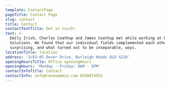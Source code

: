```yaml
---
template: ContactPage
pageTitle: Contact Page
slug: contact
title: Contact
contactTextTitle: Get in touch!
text: >-
  Emily Irish, Charles Coathup and James Coathup met while working at Renew
  Solutions. We found that our individual fields complemented each other’s in
  surprising, and what turned out to be inseparable, ways.
locationTitle: location
address: '3/63-65 Dover Drive, Burleigh Heads QLD 4220'
openingHoursTitle: Office openingHours
openingHours: 'Monday - Friday: 9AM - 5PM'
contactInfoTitle: Contact
contactInfo: info@renewadmin.com 0299074555
---
```


